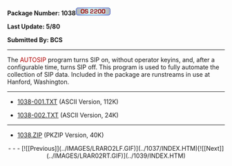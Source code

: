 <x-sas-window top="234" bottom="768" left="36" right="566">



<b>Package Number: 1038</b>![](../IMAGES/OS2200.JPG)


<b>Last Update: 5/80</b>


<b>Submitted By: BCS</b>


&#10;
- - -
The <font color="#AF0000">AUTOSIP</font> program turns SIP on,
without operator keyins, and, after a configurable time, turns SIP
off. This program is used to fully automate the collection of SIP
data. Included in the package are runstreams in use at Hanford,
Washington.


&#10;
- - -



   
- [1038-001.TXT](1038-001.TXT)
       (ASCII Version, 112K)
    
    
       
- [1038-002.TXT](1038-002.TXT)
       (ASCII Version, 24K)


&#10;
- - -



   
- [1038.ZIP](1038.ZIP)
       (PKZIP Version, 40K)


<center>
- - -
[![[Previous]](../IMAGES/LRARO2LF.GIF)](../1037/INDEX.HTM)[![[Next]](../IMAGES/LRAR02RT.GIF)](../1039/INDEX.HTM)
</center>


</x-sas-window>